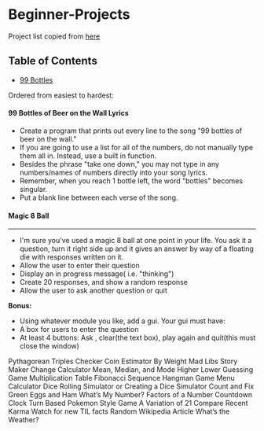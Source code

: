# Beginner-Projects
Project list copied from [here](https://docs.google.com/document/d/1TyqD2_oDtiQIh_Y55J5RfeA91JJECc97xYIKM112H9I/edit?usp=sharing)


## Table of Contents

- [99 Bottles](https://github.com/alfredmuffin/Beginner-Projects#99-bottles)


Ordered from easiest to hardest:
#### 99 Bottles of Beer on the Wall Lyrics
- Create a program that prints out every line to the song "99 bottles of beer on the wall."
- If you are going to use a list for all of the numbers, do not manually type them all in. Instead, use a built in function.
- Besides the phrase "take one down," you may not type in any numbers/names of numbers directly into your song lyrics.
- Remember, when you reach 1 bottle left, the word "bottles" becomes singular.
- Put a blank line between each verse of the song.

#### Magic 8 Ball
-----------------
- I'm sure you've used a magic 8 ball at one point in your life. You ask it a question, turn it right side up and it gives an answer by way of a floating die with responses written on it.
- Allow the user to enter their question
- Display an in progress message( i.e. "thinking")
- Create 20 responses, and show a random response
- Allow the user to ask another question or quit

**Bonus:**
- Using whatever module you like, add a gui. Your gui must have:
- A box for users to enter the question
- At least 4 buttons: Ask , clear(the text box), play again and quit(this must close the window)

Pythagorean Triples Checker
Coin Estimator By Weight
Mad Libs Story Maker
Change Calculator
Mean, Median, and Mode
Higher Lower Guessing Game
Multiplication Table
Fibonacci Sequence
Hangman Game
Menu Calculator
Dice Rolling Simulator or Creating a Dice Simulator
Count and Fix Green Eggs and Ham
What’s My Number?
Factors of a Number
Countdown Clock
Turn Based Pokemon Style Game
A Variation of 21
Compare Recent Karma
Watch for new TIL facts
Random Wikipedia Article
What’s the Weather?

